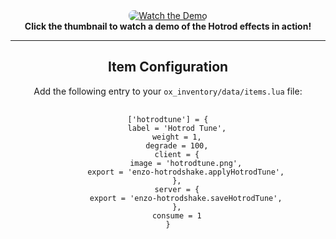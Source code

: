 <div align="center">
  <a href="https://youtu.be/wtPJxlNjCBE">
    <img src="https://img.youtube.com/vi/wtPJxlNjCBE/0.jpg" alt="Watch the Demo" style="max-width: 80%; border-radius: 8px;" />
  </a>
  <br />
  <strong>Click the thumbnail to watch a demo of the Hotrod effects in action!</strong>
</div>

---

<div align="center">
  <h2><strong>Item Configuration</strong></h2>
  <p>
    Add the following entry to your <code>ox_inventory/data/items.lua</code> file:
  </p>

  <pre>
  <code>
['hotrodtune'] = {
    label = 'Hotrod Tune',
    weight = 1,
    degrade = 100,
    client = {
        image = 'hotrodtune.png',
        export = 'enzo-hotrodshake.applyHotrodTune',
    },
    server = {
        export = 'enzo-hotrodshake.saveHotrodTune',
    },
    consume = 1
}
  </code>
  </pre>
</div>
